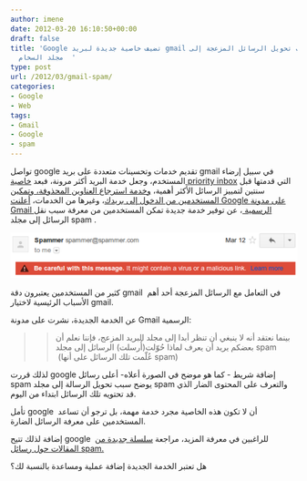 ```yaml
---
author: imene
date: 2012-03-20 16:10:50+00:00
draft: false
title: 'Google تضيف خاصية جديدة لبريد gmail لتُعلمك بأسباب تحويل الرسائل المزعجة إلى
  مجلد السخام  '
type: post
url: /2012/03/gmail-spam/
categories:
- Google
- Web
tags:
- Gmail
- Google
- spam
---
```


تواصل google تقديم خدمات وتحسينات متعددة على بريد gmail في سبيل إرضاء المستخدم، وجعل خدمة البريد أكثر مرونة، فبعد [خاصية priority inbox](https://www.it-scoop.com/2010/08/google-gmail-priority-inbox/) التي قدمتها قبل سنتين لتمييز الرسائل الأكثر أهمية، [وخدمة استرجاع العناوين المحذوفة، وتمكين المستخدمين من الدخول إلى بريدك](https://www.it-scoop.com/2010/12/gmail-restore-contacts-email-delegation/)، وغيرها من الخدمات، [أعلنت Google على مدونة Gmail الرسمية ](http://gmailblog.blogspot.com/2012/03/learn-why-message-ended-up-in-your-spam.html)، عن توفير خدمة جديدة تمكن المستخدمين من معرفة سبب نقل الرسائل إلى مجلد spam .




[![](spam-gmail.png)
](spam-gmail.png)




كثير من المستخدمين يعتبرون دقة gmail  في التعامل مع الرسائل المزعجة أحد أهم الأسباب الرئيسية لاختيار gmail.




عن الخدمة الجديدة، نشرت على مدونة Gmail الرسمية:





<blockquote>

> 
> بينما نعتقد أنه لا ينبغي أن تنظر أبدا إلى مجلد البريد المزعج، فإننا نعلم أن بعضكم يريد أن يعرف لماذا حُوّلت(أُرسلت) الرسائل إلى مجلد spam  (عُلّمت تلك الرسائل على أنها spam)
> 
> 
</blockquote>




لذلك قررت google إضافة شريط - كما هو موضح في الصورة أعلاه- أعلى رسائل spam يوضح سبب تحويل الرسالة إلى مجلد spam والتعرف على المحتوى الضار الذي قد تحتويه تلك الرسائل ابتداء من اليوم.





تأمل google  أن لا تكون هذه الخاصية مجرد خدمة مهمة، بل ترجو أن تساعد المستخدمين على معرفة الرسائل الضارة.




إضافة لذلك تتيح google  للراغبين في معرفة المزيد، مراجعة [سلسلة جديدة من المقالات حول رسائل spam.](http://support.google.com/mail/bin/answer.py?hl=en&answer=1366858)




هل تعتبر الخدمة الجديدة إضافة عملية ومساعدة بالنسبة لك؟
